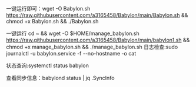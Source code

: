 一键运行即可：wget -O Babylon.sh https://raw.githubusercontent.com/a3165458/Babylon/main/Babylon.sh && chmod +x Babylon.sh && ./Babylon.sh

一键运行 cd ~ && wget -O $HOME/manage_babylon.sh https://raw.githubusercontent.com/a3165458/Babylon/main/babylon1.sh && chmod +x manage_babylon.sh && ./manage_babylon.sh
日志检查:sudo journalctl -u babylon.service -f --no-hostname -o cat

状态查询:systemctl status babylon

查看同步信息：babylond status | jq .SyncInfo
